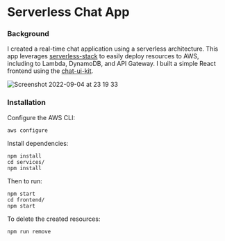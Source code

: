 # Serverless Chat App

### Background
I created a real-time chat application using a serverless architecture. This app leverages [serverless-stack](https://sst.dev/) to easily deploy resources to AWS, including to Lambda, DynamoDB, and API Gateway.
I built a simple React frontend using the [chat-ui-kit](https://github.com/chatscope/chat-ui-kit-react).

![Screenshot 2022-09-04 at 23 19 33](https://user-images.githubusercontent.com/47431024/188335589-8f00b5ea-1a4e-42e1-a77b-6b0652e472d7.png)


### Installation

Configure the AWS CLI:
```
aws configure
```

Install dependencies:
```
npm install
cd services/
npm install
```

Then to run:
```
npm start
cd frontend/
npm start
```

To delete the created resources:
```
npm run remove
```
